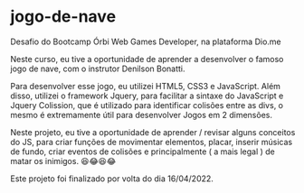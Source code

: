 # jogo-de-nave

Desafio do Bootcamp Órbi Web Games Developer, na plataforma Dio.me

Neste curso, eu tive a oportunidade de aprender a desenvolver o famoso jogo de nave, com o instrutor Denilson Bonatti.

Para desenvolver esse jogo, eu utilizei HTML5, CSS3 e JavaScript. Além disso, utilizei o framework Jquery, para facilitar a sintaxe do JavaScript e Jquery Colission,
que é utilizado para identificar colisões entre as divs, o mesmo é extremamente útil para desenvolver Jogos em 2 dimensões.

Neste projeto, eu tive a oportunidade de aprender / revisar alguns conceitos do JS, para criar funções de movimentar elementos, placar, inserir músicas de fundo, 
criar eventos de colisões e principalmente ( a mais legal ) de matar os inimigos. 😆😂😆😂

Este projeto foi finalizado por volta do dia 16/04/2022.
